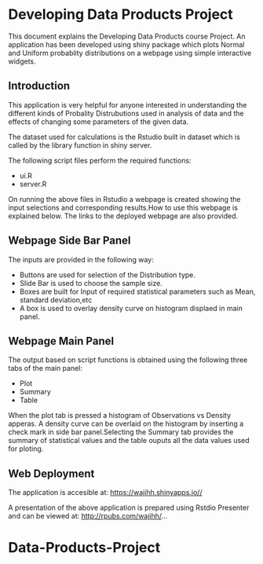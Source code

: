 
Developing Data Products Project
================================

This document explains the Developing Data Products course Project. An application has been developed using shiny package which plots  Normal and Uniform probablity distributions on a webpage using simple interactive widgets.

## Introduction

This application is very helpful for anyone interested in understanding the different kinds of Probality Distrubutions used in analysis of data and the effects of changing some parameters of the given data.

The dataset used for calculations is the Rstudio built in dataset which is called by the library function in shiny server.

The following script files perform the required functions:

* ui.R
* server.R

On running the above files in Rstudio a webpage is created showing the input selections and corresponding results.How to use this webpage is explained below. The links to the deployed webpage are also provided.

## Webpage Side Bar Panel

The inputs are provided in the following way:

* Buttons are used for selection of the Distribution type.
* Slide Bar is used to choose the sample size.
* Boxes are built for Input of required  statistical parameters such as Mean, standard deviation,etc
* A box is used to overlay density curve on histogram displaed in main panel. 

## Webpage Main Panel 

The output based on script functions is obtained using the following three tabs of the main panel: 

* Plot
* Summary 
* Table

When the plot tab is pressed a histogram of Observations vs Density apperas. A density curve can be overlaid on the histogram by inserting a check mark in side bar panel.Selecting the Summary tab provides the summary of statistical values and the table ouputs all the data values used for ploting. 

## Web Deployment

The application is accesible at:  https://wajihh.shinyapps.io//

A presentation of the above application is prepared using Rstdio Presenter and can be viewed at:  http://rpubs.com/wajihh/...
# Data-Products-Project
